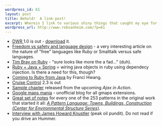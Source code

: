 ```yaml
--- 
wordpress_id: 61
layout: post
title: Behold!  A link-post!
excerpt: Wherein I link to various shiny things that caught my eye for the last four days, while I was not able to blog.
wordpress_url: http://www.robsanheim.com/?p=61
---
```

<ul>

<li><a href="http://getahead.ltd.uk/dwr/index">DWR </a>1.0 is out - <a href="http://getahead.ltd.uk/dwr/download">download</a> it.</li>

<li><a href="http://www.journalhome.com/codecraft/9003/">Freedom vs safety and language design</a> - a very interesting article on the nature of "free" languages like Ruby or Smalltalk versus safe languages.</li>

<li><a href="http://www.tbray.org/ongoing/When/200x/2005/08/27/Ruby">Tim Bray on Ruby</a> - "sure looks like more the a fad..." (duh).</li>

<li><a href="http://jroller.com/page/habuma?entry=ruby_meet_spring">Ruby + Java + Spring</a> = wiring java objects in ruby using dependecy injection.  Is there a need for this, though?
</li>

<li><a href="http://fhwang.net/blog/40.html">Coming to Ruby from Java</a> by Franci Hwang.</li>

<li><a href="http://cruisecontrol.sourceforge.net/">Cruise Control</a> 2.3 is out</li>

<li><a href="http://radio.javaranch.com/pascarello/2005/08/26/1125087487792.html">Sample chapter</a> released from the upcoming <i>Ajax in Action</i>.
</li>

<li><a href="http://www.googlemapsmania.blogspot.com/">Google maps mania</a> - unofficial blog for all gmaps extensions.</li>


<li><a href="http://downlode.org/etext/patterns/">Great set of notes</a> for every one of the 253 patterns in the original work that started it all: <em><a href="http://www.amazon.com/exec/obidos/redirect?tag=manalangcom-20%26link_code=xm2%26camp=2025%26creative=165953%26path=http://www.amazon.com/gp/redirect.html%253fASIN=0195019199%2526tag=manalangcom-20%2526lcode=xm2%2526cID=2025%2526ccmID=165953%2526location=/o/ASIN/0195019199%25253FSubscriptionId=0EMV44A9A5YT1RVDGZ82" title="View product details at Amazon">A Pattern Language: Towns, Buildings, Construction (Center for Environmental Structure Series)</a></em>.</li>

<li><a href="http://www.globalpublicmedia.com/interviews/471">Interview with James Howard Knustler</a> (peak oil pundit).  Do not read if you drive an Hummer.</li>
</ul>

